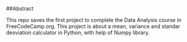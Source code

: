 ##Abstract

This repo saves the first project to complete the Data Analysis course in FreeCodeCamp.org. This project is about a mean, variance and standar desviation calculator in Python, with help of Numpy library.